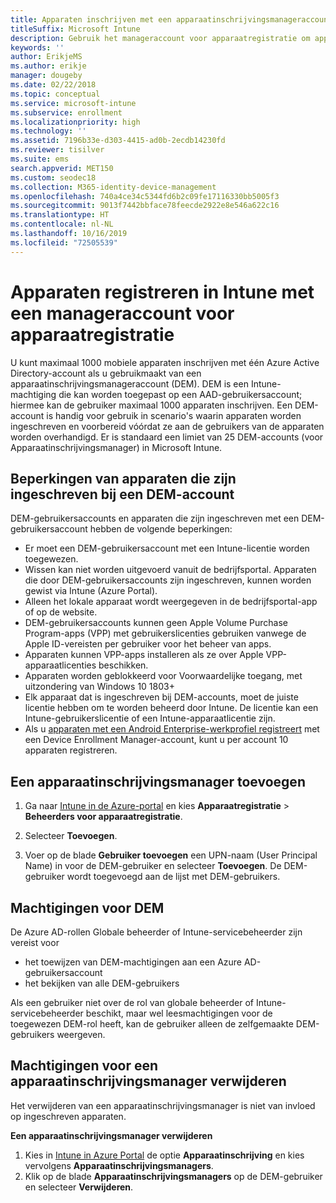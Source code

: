 ```yaml
---
title: Apparaten inschrijven met een apparaatinschrijvingsmanageraccount
titleSuffix: Microsoft Intune
description: Gebruik het manageraccount voor apparaatregistratie om apparaten in te registreren.
keywords: ''
author: ErikjeMS
ms.author: erikje
manager: dougeby
ms.date: 02/22/2018
ms.topic: conceptual
ms.service: microsoft-intune
ms.subservice: enrollment
ms.localizationpriority: high
ms.technology: ''
ms.assetid: 7196b33e-d303-4415-ad0b-2ecdb14230fd
ms.reviewer: tisilver
ms.suite: ems
search.appverid: MET150
ms.custom: seodec18
ms.collection: M365-identity-device-management
ms.openlocfilehash: 740a4ce34c5344fd6b2c09fe17116330bb5005f3
ms.sourcegitcommit: 9013f7442bbface78feecde2922e8e546a622c16
ms.translationtype: HT
ms.contentlocale: nl-NL
ms.lasthandoff: 10/16/2019
ms.locfileid: "72505539"
---
```

# <a name="enroll-devices-in-intune-by-using-a-device-enrollment-manager-account"></a>Apparaten registreren in Intune met een manageraccount voor apparaatregistratie

U kunt maximaal 1000 mobiele apparaten inschrijven met één Azure Active Directory-account als u gebruikmaakt van een apparaatinschrijvingsmanageraccount (DEM). DEM is een Intune-machtiging die kan worden toegepast op een AAD-gebruikersaccount; hiermee kan de gebruiker maximaal 1000 apparaten inschrijven. Een DEM-account is handig voor gebruik in scenario's waarin apparaten worden ingeschreven en voorbereid vóórdat ze aan de gebruikers van de apparaten worden overhandigd. Er is standaard een limiet van 25 DEM-accounts (voor Apparaatinschrijvingsmanager) in Microsoft Intune.

## <a name="limitations-of-devices-that-are-enrolled-with-a-dem-account"></a>Beperkingen van apparaten die zijn ingeschreven bij een DEM-account

DEM-gebruikersaccounts en apparaten die zijn ingeschreven met een DEM-gebruikersaccount hebben de volgende beperkingen:

- Er moet een DEM-gebruikersaccount met een Intune-licentie worden toegewezen.
- Wissen kan niet worden uitgevoerd vanuit de bedrijfsportal. Apparaten die door DEM-gebruikersaccounts zijn ingeschreven, kunnen worden gewist via Intune (Azure Portal).
- Alleen het lokale apparaat wordt weergegeven in de bedrijfsportal-app of op de website.
- DEM-gebruikersaccounts kunnen geen Apple Volume Purchase Program-apps (VPP) met gebruikerslicenties gebruiken vanwege de Apple ID-vereisten per gebruiker voor het beheer van apps.
- Apparaten kunnen VPP-apps installeren als ze over Apple VPP-apparaatlicenties beschikken.
- Apparaten worden geblokkeerd voor Voorwaardelijke toegang, met uitzondering van Windows 10 1803+
- Elk apparaat dat is ingeschreven bij DEM-accounts, moet de juiste licentie hebben om te worden beheerd door Intune. De licentie kan een Intune-gebruikerslicentie of een Intune-apparaatlicentie zijn.
- Als u [apparaten met een Android Enterprise-werkprofiel registreert](android-work-profile-enroll.md) met een Device Enrollment Manager-account, kunt u per account 10 apparaten registreren.


## <a name="add-a-device-enrollment-manager"></a>Een apparaatinschrijvingsmanager toevoegen

1. Ga naar [Intune in de Azure-portal](https://aka.ms/intuneportal) en kies **Apparaatregistratie** > **Beheerders voor apparaatregistratie**.

2. Selecteer **Toevoegen**.

3. Voer op de blade **Gebruiker toevoegen** een UPN-naam (User Principal Name) in voor de DEM-gebruiker en selecteer **Toevoegen**. De DEM-gebruiker wordt toegevoegd aan de lijst met DEM-gebruikers.

## <a name="permissions-for-dem"></a>Machtigingen voor DEM

De Azure AD-rollen Globale beheerder of Intune-servicebeheerder zijn vereist voor
- het toewijzen van DEM-machtigingen aan een Azure AD-gebruikersaccount
- het bekijken van alle DEM-gebruikers

Als een gebruiker niet over de rol van globale beheerder of Intune-servicebeheerder beschikt, maar wel leesmachtigingen voor de toegewezen DEM-rol heeft, kan de gebruiker alleen de zelfgemaakte DEM-gebruikers weergeven.


## <a name="remove-device-enrollment-manager-permissions"></a>Machtigingen voor een apparaatinschrijvingsmanager verwijderen

Het verwijderen van een apparaatinschrijvingsmanager is niet van invloed op ingeschreven apparaten.

**Een apparaatinschrijvingsmanager verwijderen**

1. Kies in [Intune in Azure Portal](https://aka.ms/intuneportal) de optie **Apparaatinschrijving** en kies vervolgens **Apparaatinschrijvingsmanagers**.
2. Klik op de blade **Apparaatinschrijvingsmanagers** op de DEM-gebruiker en selecteer **Verwijderen**.

